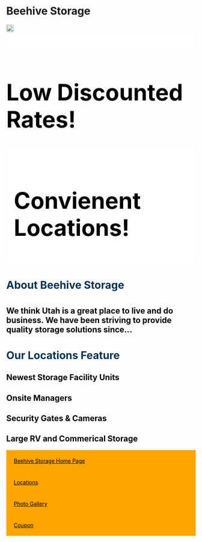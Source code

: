 <!DOCTYPE html>
<head>
    <h1>Beehive Storage</h1>
    <img src="beehive storage logo.png" width="20" height="20" alt="Beehive Storage">
</head>
<body>
    <div class="container bg-primary text-white py-4">
    <div style="background-color:white;padding:20px;"></div>
    <h1 style="color:black; font-size:60px;">Low Discounted Rates!</h1>
    </div>
    <div style="background-color:white;padding:20px;">
    <h1 style="color:black; font-size:60px;">Convienent Locations!</h1>
    </div>
    <h1 style="color:rgb(6, 50, 80);">About Beehive Storage<h1>
    <h2><p style="color:black;">We think Utah is a great place to live and do business. We have been striving to provide quality storage solutions since... </p></h2>
    <h1 style="color:rgb(6, 50, 80)">Our Locations Feature</h1>
    <h2 style="color:black;">Newest Storage Facility Units</h2>
    <h2 style="color:black;">Onsite Managers</h2>
    <h2 style="color:black;">Security Gates & Cameras</h2>
    <h2 style="color:black;">Large RV and Commerical Storage</h2>
    <div style="background-color:orange;padding:20px;">
    <a href="www.beehivestorage-utah.com" style="color:black;">Beehive Storage Home Page<a>
    </div>
    <div style="background-color:orange; padding:20px;">
    <a href="www.beehivestorage-utah.com/locations" style="color:black;">Locations<a>
    </div>
        <div style="background-color:orange; padding:20px;">
    <a href="www.beehivestorage-utah.com/gallery" style="color:black;">Photo Gallery<a>
    </div>
        <div style="background-color:orange; padding:20px;">
    <a href="www.beehivestorage-utah.com/coupon"style="color:black;">Coupon<a>
    </div>
</body>
</html>
